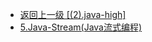 - [返回上一级 [(2).java-high]](2.JavaNotes/(2).java-high/)
- [5.Java-Stream(Java流式编程)](2.JavaNotes/(2).java-high/5.Java-Stream(Java流式编程)/)
